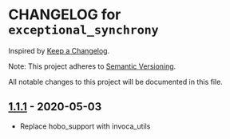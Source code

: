 # CHANGELOG for `exceptional_synchrony`

Inspired by [Keep a Changelog](https://keepachangelog.com/en/1.0.0/).

Note: This project adheres to [Semantic Versioning](https://semver.org/spec/v2.0.0.html).

All notable changes to this project will be documented in this file.
## [1.1.1] - 2020-05-03
- Replace hobo_support with invoca_utils

[1.1.1]: https://github.com/Invoca/exceptional_synchrony/compare/v1.1.0...v1.1.1
